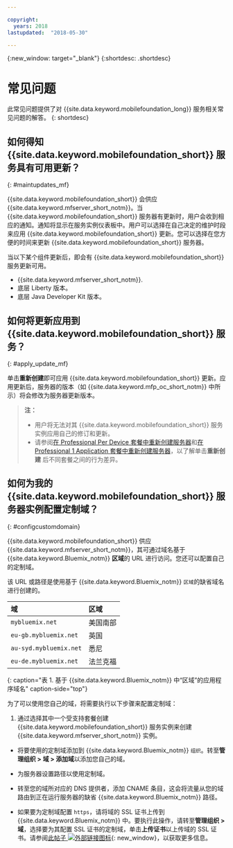 ```yaml
---

copyright:
  years: 2018
lastupdated:  "2018-05-30"

---
```


{:new_window: target="_blank"}
{:shortdesc: .shortdesc}


# 常见问题

此常见问题提供了对 {{site.data.keyword.mobilefoundation_long}} 服务相关常见问题的解答。
{: shortdesc}

## 如何得知 {{site.data.keyword.mobilefoundation_short}} 服务具有可用更新？
{: #maintupdates_mf}

{{site.data.keyword.mobilefoundation_short}} 会供应 {{site.data.keyword.mfserver_short_notm}}。当 {{site.data.keyword.mobilefoundation_short}} 服务器有更新时，用户会收到相应的通知。通知将显示在服务实例仪表板中。用户可以选择在自己决定的维护时段来应用 {{site.data.keyword.mobilefoundation_short}} 更新。您可以选择在您方便的时间来更新 {{site.data.keyword.mobilefoundation_short}} 服务器。


当以下某个组件更新后，即会有 {{site.data.keyword.mobilefoundation_short}} 服务更新可用。

* {{site.data.keyword.mfserver_short_notm}}.
* 底层 Liberty 版本。
* 底层 Java Developer Kit 版本。

## 如何将更新应用到 {{site.data.keyword.mobilefoundation_short}} 服务？
{: #apply_update_mf}

单击**重新创建**即可应用 {{site.data.keyword.mobilefoundation_short}} 更新。应用更新后，服务器的版本（如 {{site.data.keyword.mfp_oc_short_notm}} 中所示）将会修改为服务器更新版本。

> **注：**
>  * 用户将无法对其 {{site.data.keyword.mobilefoundation_short}} 服务实例应用自己的修订和更新。
>  * 请参阅[在 Professional Per Device 套餐中重新创建服务器](c_using_mfs_p4.html#recreate_mobilefoundation_p5)和[在 Professional 1 Application 套餐中重新创建服务器](c_using_mfs_p2.html#recreate_mobilefoundation_p2)，以了解单击**重新创建** 后不同套餐之间的行为差异。
>

## 如何为我的 {{site.data.keyword.mobilefoundation_short}} 服务器实例配置定制域？
{: #configcustomdomain}

{{site.data.keyword.mobilefoundation_short}} 供应 {{site.data.keyword.mfserver_short_notm}}，其可通过域名基于 {{site.data.keyword.Bluemix_notm}} **区域**的 URL 进行访问。您还可以配置自己的定制域。


该 URL 或路径是使用基于 {{site.data.keyword.Bluemix_notm}} `区域`的缺省域名进行创建的。

  |域|区域|    
  |:----- | :----- |    
  |`mybluemix.net` |美国南部|    
  |`eu-gb.mybluemix.net` |英国|
  |`au-syd.mybluemix.net` |悉尼|   
  |`eu-de.mybluemix.net` |法兰克福|   
  {: caption="表 1. 基于 {{site.data.keyword.Bluemix_notm}} 中“区域”的应用程序域名" caption-side="top"}

为了可以使用您自己的域，将需要执行以下步骤来配置定制域：

1.	通过选择其中一个受支持套餐创建 {{site.data.keyword.mobilefoundation_short}} 服务实例来创建 {{site.data.keyword.mfserver_short_notm}} 实例。

+ 将要使用的定制域添加到 {{site.data.keyword.Bluemix_notm}} `组织`。转至**管理组织 > 域 > 添加域**以添加您自己的域。

+ 为<!--container group-->服务器设置路径以使用定制域。

+ 转至您的域所对应的 DNS 提供者，添加 CNAME 条目，这会将流量从您的域路由到正在运行<!--container group-->服务器的缺省 {{site.data.keyword.Bluemix_notm}} 路径。

+ 如果要为定制域配置 `https`，请将域的 SSL 证书上传到 {{site.data.keyword.Bluemix_notm}} 中。要执行此操作，请转至**管理组织 > 域**，选择要为其配置 SSL 证书的定制域，单击**上传证书**以上传域的 SSL 证书。请参阅[此帖子 ![外部链接图标](../../icons/launch-glyph.svg "外部链接图标")](https://developer.ibm.com/bluemix/2014/09/28/ssl-certificates-bluemix-custom-domains/){: new_window}，以获取更多信息。
